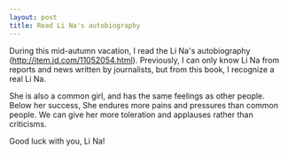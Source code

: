 ```yaml
---
layout: post
title: Read Li Na's autobiography
---
```

During this mid-autumn vacation, I read the Li Na's autobiography (http://item.jd.com/11052054.html). Previously, I can only know Li Na from reports and news written by journalists, but from this book, I recognize a real Li Na.
 
She is also a common girl, and has the same feelings as other people. Below her success, She endures more pains and pressures than common people. We can give her more toleration and applauses rather than criticisms.

Good luck with you, Li Na!